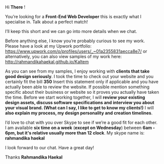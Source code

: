
Hi **There** !

You’re looking for a **Front-End Web Developer** this is exactly what I specialise in. Talk about a perfect match!

I’ll keep this short and we can go into more details when we chat.

Before anything else, I know you’re probably curious to see my work. Please have a look at my Upwork portfolio: https://www.upwork.com/o/profiles/users/_~01a2355831aecca8e7/ or alternatively, you can also view samples of my work here: http://rahmandikahaekal.github.io/Kaltem

As you can see from my samples, I enjoy working with **clients that take good design seriously**. I took the time to check out your website and you certainly fit the bill **350** Insert this statement only if applicable and you have actually been able to review the website. If possible mention something specific about their business or website so it proves you actually have taken the time. Before we start working together, I will **review your existing design assets, discuss software specifications and interview you about your visual brand. (What can I say, I like to get to know my clients!)** I will **also explain my process, my design personality and creation timelines**.

I’d love to chat with you over Skype to see if we’re a good fit for each other. I am available **six time on a week** (**except on Wednesday**) between **6am - 6pm, but it's relative usually more than 12 clock**.  My skype name is: **rahmandika haekal**

I look forward to our chat. Have a great day!

Thanks 
**Rahmandika Haekal**